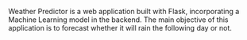 
Weather Predictor is a web application built with Flask, incorporating a Machine Learning model in the backend. The main objective of this application is to forecast whether it will rain the following day or not.
